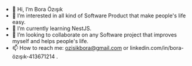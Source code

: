- 👋 Hi, I’m Bora Özışık
- 👀 I’m interested in all kind of Software Product that make people's life easy.
- 🌱 I’m currently learning NestJS.
- 💞️ I’m looking to collaborate on any Software project that improves myself and helps people's life.
- 📫 How to reach me: ozisikbora@gmail.com or linkedin.com/in/bora-özışık-413671214 .


<!---
boraozisik/boraozisik is a ✨ special ✨ repository because its `README.md` (this file) appears on your GitHub profile.
You can click the Preview link to take a look at your changes.
--->
